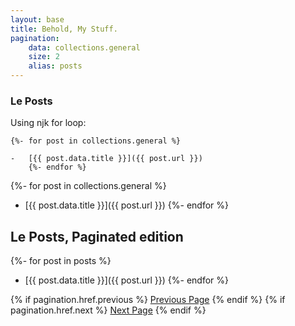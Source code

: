 ```yaml
---
layout: base
title: Behold, My Stuff.
pagination:
    data: collections.general
    size: 2
    alias: posts
---
```


### Le Posts

Using njk for loop:

```
{%- for post in collections.general %}

-   [{{ post.data.title }}]({{ post.url }})
    {%- endfor %}
```

{%- for post in collections.general %}

-   [{{ post.data.title }}]({{ post.url }})
    {%- endfor %}

## Le Posts, Paginated edition

{%- for post in posts %}

-   [{{ post.data.title }}]({{ post.url }})
    {%- endfor %}

{% if pagination.href.previous %}
<a href="{{pagination.href.previous}}">Previous Page</a>
{% endif %}
{% if pagination.href.next %}
<a href="{{pagination.href.next}}">Next Page</a>
{% endif %}
